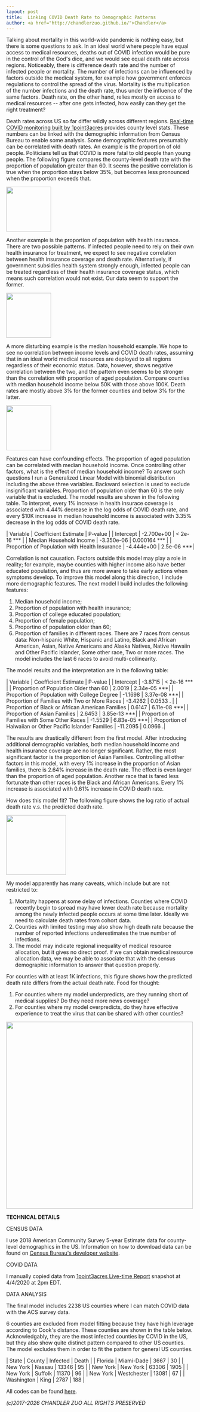 ```yaml
---
layout: post
title:  Linking COVID Death Rate to Demographic Patterns
author: <a href="http://chandlerzuo.github.io/">Chandler</a>
---
```


Talking about mortality in this world-wide pandemic is nothing easy, but there is some questions to ask. In an ideal world where people have equal access to medical resources, deaths out of COVID infection would be pure in the control of the God's dice, and we would see equal death rate across regions. Noticeably, there is difference death rate and the number of infected people or mortality. The number of infections can be influenced by factors outside the medical system, for example how government enforces regulations to control the spread of the virus. Mortality is the multiplication of the number infections and the death rate, thus under the influence of the same factors. Death rate, on the other hand, relies mostly on access to medical resources -- after one gets infected, how easily can they get the right treatment?

Death rates across US so far differ wildly across different regions. [Real-time COVID monitoring built by 1point3acres](https://coronavirus.1point3acres.com/en) provides county level stats. These numbers can be linked with the demographic information from Census Bureau to enable some analysis. Some demographic features presumably can be correlated with death rates. An example is the proportion of old people. Politicians tell us that COVID is more fatal to old people than young people. The following figure compares the county-level death rate with the proportion of population greater than 60. It seems the positive correlation is true when the proportion stays below 35%, but becomes less pronounced when the proportion exceeds that.

<img src="https://www.dropbox.com/s/0mey4sze3h6ie6r/prop_ge60.jpg" height="120" />

Another example is the proportion of population with health insurance. There are two possible patterns. If infected people need to rely on their own health insurance for treatment, we expect to see negative correlation between health insurance coverage and death rate. Alternatively, if government subsidies health system strongly enough, infected people can be treated regardless of their health insurance coverage status, which means such correlation would not exist. Our data seem to support the former.

<img src="https://www.dropbox.com/s/ex0tsy7pvggblkx/insurance.jpg" height="120"/>

A more disturbing example is the median household example. We hope to see no correlation between income levels and COVID death rates, assuming that in an ideal world medical resources are deployed to all regions regardless of their economic status. Data, however, shows negative correlation between the two, and the pattern even seems to be stronger than the correlation with proportion of aged population. Compare counties with median household income below 50K with those above 100K. Death rates are mostly above 3% for the former counties and below 3% for the latter. 

<img src="https://www.dropbox.com/s/wz8ljyj5csoeesi/med_house_income.jpg" height="120"/>

Features can have confounding effects. The proportion of aged population can be correlated with median household income. Once controlling other factors, what is the effect of median household income? To answer such questions I run a Generalized Linear Model with binomial distribution including the above three variables. Backward selection is used to exclude insignificant variables. Proportion of population older than 60 is the only variable that is excluded. The model results are shown in the following table. To interpret, every 1% increase in health insurace coverage is associated with 4.44% decrease in the log odds of COVID death rate, and every $10K increase in median household income is associated with 3.35% decrease in the log odds of COVID death rate.

| Variable | Coefficient Estimate | P-value |
| Intercept |     -2.700e+00  |  < 2e-16 *** |
| Median Household Income |    -3.350e-06  | 0.000164 *** |
| Proportion of Population with Health Insurance | -4.444e+00  |  2.5e-06 ***|

Correlation is not causation. Factors outside this model may play a role in reality; for example, maybe counties with higher income also have better educated population, and thus are more aware to take early actions when symptoms develop. To improve this model along this direction, I include more demographic features. The next model I build includes the following features:

1. Median household income;
1. Proportion of population with health insurance;
1. Proportion of college educated population;
1. Proportion of female population;
1. Proportino of population older than 60;
1. Proportion of families in different races. There are 7 races from census data: Non-hispanic White, Hispanic and Latino, Black and African American, Asian, Native Americans and Alaska Natives, Native Hawaiin and Other Pacific Islander, Some other race, Two or more races. The model includes the last 6 races to avoid multi-collinearity.

The model results and the interpretation are in the following table:

| Variable | Coefficient Estimate | P-value |
| Intercept | -3.8715  |  < 2e-16 *** |
| Proportion of Population Older than 60 | 2.0019 |  2.34e-05 ***|
| Proportion of Population with College Degree | -1.1698  | 3.37e-08 ***|
| Proportion of Families with Two or More Races | -3.4262   | 0.0533 .  |
| Proportion of Black or African American Families | 0.6147 | 6.11e-08 ***|
| Proportion of Asian Families | 2.6453 | 3.85e-13 ***|
| Proportion of Families with Some Other Races | -1.5529  | 6.83e-05 ***|
| Proportion of Haiwaiian or Other Pacific Islander Families | -11.2095  |  0.0966 .|  

The results are drastically different from the first model. After introducing additional demographic variables, both median household income and health insurance coverage are no longer significant. Rather, the most significant factor is the proportion of Asian Families. Controlling all other factors in this model, with every 1% increase in the proportion of Asian families, there is 2.64% increase in the death rate. The effect is even larger than the proportion of aged population. Another race that is fared less fortunate than other races is the Black and African Americans. Every 1% increase is associated with 0.61% increase in COVID death rate.

How does this model fit? The following figure shows the log ratio of actual death rate v.s. the predicted death rate.

<img src="https://www.dropbox.com/s/83zgjitvp8hbcu2/normalized_death_rate.jpg" height="160" />

My model apparently has many caveats, which include but are not restricted to:

1. Mortality happens at some delay of infections. Counties where COVID recently begin to spread may have lower death rate because mortality among the newly infected people occurs at some time later. Ideally we need to calculate death rates from cohort data.
1. Counties with limited testing may also show high death rate because the number of reported infections underestimates the true number of infections.
1. The model may indicate regional inequality of medical resource allocation, but it gives no direct proof. If we can obtain medical resource allocation data, we may be able to associate that with the census demographic information to answer that question properly.

For counties with at least 1K infections, this figure shows how the predicted death rate differs from the actual death rate. Food for thought:

1. For counties where my model underpredicts, are they running short of medical supplies? Do they need more news coverage?
1. For counties where my model overpredicts, do they have effective experience to treat the virus that can be shared with other counties?

<img src="https://www.dropbox.com/s/g3xix9gnzw2it7c/actual_vs_predicted.jpg" height="500" />


**TECHNICAL DETAILS**

CENSUS DATA

I use 2018 American Community Survey 5-year Estimate data for county-level demographics in the US. Information on how to download data can be found on [Census Bureau's developer website](https://www.census.gov/developers/).

COVID DATA

I manually copied data from [1point3acres Live-time Report](https://coronavirus.1point3acres.com/en) snapshot at 4/4/2020 at 2pm EDT.

DATA ANALYSIS

The final model includes 2238 US counties where I can match COVID data with the ACS survey data.

6 counties are excluded from model fitting because they have high leverage according to Cook's distance. These counties are shown in the table below. Acknowledgably, they are the most infected counties by COVID in the US, but they also show quite distinct pattern compared to other US counties. The model excludes them in order to fit the pattern for general US counties.

| State | County | Infected | Death |
| Florida | Miami-Dade | 3667 | 30 |
| New York | Nassau | 13346 | 95 |
| New York | New York | 63306 | 1905 |
| New York | Suffolk | 11370 | 96 |
| New York | Westchester | 13081 | 67 |
| Washington | King | 2787 | 188 |

All codes can be found [here](https://github.com/chandlerzuo/chandlerzuo.github.io/tree/master/codes/covid19).

*(c)2017-2026 CHANDLER ZUO ALL RIGHTS PRESERVED*